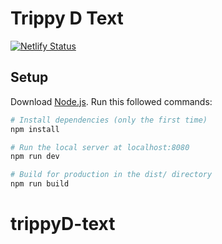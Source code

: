 # Trippy D Text
[![Netlify Status](https://api.netlify.com/api/v1/badges/c976c2e7-112c-4f64-8821-11efbb954fca/deploy-status)](https://app.netlify.com/sites/3d-much/deploys)

## Setup
Download [Node.js](https://nodejs.org/en/download/).
Run this followed commands:

``` bash
# Install dependencies (only the first time)
npm install

# Run the local server at localhost:8080
npm run dev

# Build for production in the dist/ directory
npm run build
```
# trippyD-text

